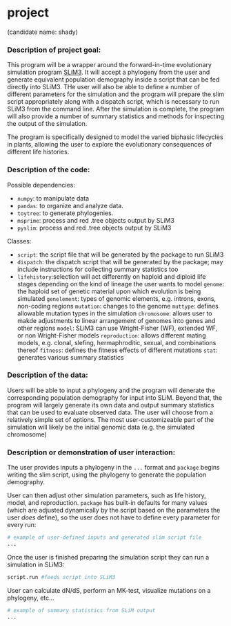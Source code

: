 # project
(candidate name: shady) 

### Description of project goal:
This program will be a wrapper around the forward-in-time evolutionary simulation program [SLiM3](https://messerlab.org/slim/). It will accept a phylogeny from the user and generate equivalent population demography inside a script that can be fed directly into SLiM3. THe user will also be able to define a number of different parameters for the simulation and the program will prepare the slim script appropriately along with a dispatch script, which is necessary to run SLiM3 from the command line. After the simulation is complete, the program will also provide a number of summary statistics and methods for inspecting the output of the simulation. 

The program is specifically designed to model the varied biphasic lifecycles in plants, allowing the user to explore the evolutionary consequences of different life histories. 


### Description of the code:
Possible dependencies:
* `numpy`: to manipulate data
* `pandas`: to organize and analyze data.
* `toytree`: to generate phylogenies.
* `msprime`: process and red .tree objects output by SLiM3
* `pyslim`: process and red .tree objects output by SLiM3

Classes:
- `script`: the script file that will be generated by the package to run SLiM3
- `dispatch`: the dispatch script that will be generated by the package; may include instructions for collecting summary statistics too
- `lifehistory`:selection will act differently on haploid and diploid life stages depending on the kind of lineage the user wants to model
`genome`: the haploid set of genetic material upon which evolution is being simulated
`genelement`: types of genomic elements, e.g. introns, exons, non-coding regions
`mutation`: changes to the genome
`muttype`: defines allowable mutation types in the simulation
`chromosome`: allows user to makde adjustments to linear arrangement of genomes into genes and other regions
`model`: SLiM3 can use Wright-Fisher (WF), extended WF, or non Wright-Fisher models
`reproduction`: allows different mating models, e.g. clonal, slefing, hermaphroditic, sexual, and combinations thereof
`fitness`: defines the fitness effects of different mutations
`stat`: generates various summary statistics

### Description of the data:
Users will be able to input a phylogeny and the program will denerate the corresponding population demography for input into SLiM. 
Beyond that, the program will largely generate its own data and output summary statistics that can be used to evaluate observed data. The user will choose from a relatively simple set of options. The most user-customizeable part of the simulation will likely be the initial genomic data (e.g. the simulated chromosome)


### Description or demonstration of user interaction:
The user provides inputs a phylogeny in the `...` format and `package` begins writing the slim script, using the phylogeny to generate the population demography.  

User can then adjust other simulation parameters, such as life history, model, and reproduction. `package` has built-in defaults for many values (which are adjusted dynamically by the script based on the parameters the user *does* define), so the user does not have to define every parameter for every run:
```python
# example of user-defined inputs and generated slim script file
...
```

Once the user is finished preparing the simulation script they can run a simulation in SLiM3:
```python
script.run #feeds script into SLiM3
```

User can calculate dN/dS, perform an MK-test, visualize mutations on a phylogeny, etc...
```python
# example of summary statistics from SLiM output
...
```
